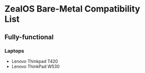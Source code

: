 # ZealOS Bare-Metal Compatibility List

## Fully-functional
### Laptops
* Lenovo Thinkpad T420
* Lenovo ThinkPad W530